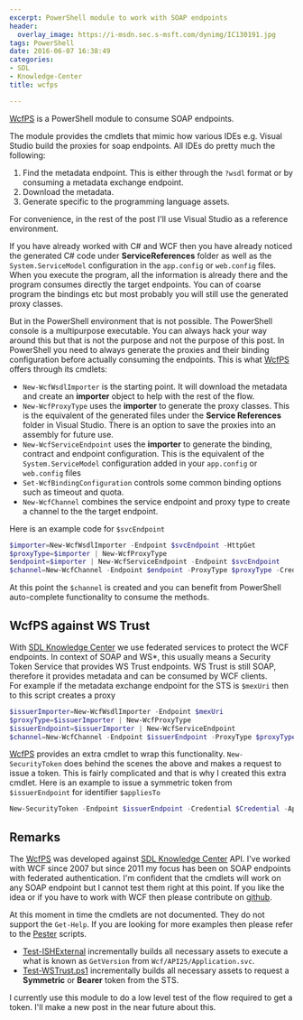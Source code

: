 ```yaml
---
excerpt: PowerShell module to work with SOAP endpoints
header:
  overlay_image: https://i-msdn.sec.s-msft.com/dynimg/IC130191.jpg
tags: PowerShell
date: 2016-06-07 16:38:49
categories:
- SDL
- Knowledge-Center
title: wcfps

---
```




[WcfPS](https://www.powershellgallery.com/packages/WcfPS/) is a PowerShell module to consume SOAP endpoints. 

The module provides the cmdlets that mimic how various IDEs e.g. Visual Studio build the proxies for soap endpoints. All IDEs do pretty much the following:

1. Find the metadata endpoint. This is either through the `?wsdl` format or by consuming a metadata exchange endpoint.
1. Download the metadata.
1. Generate specific to the programming language assets.

For convenience, in the rest of the post I'll use Visual Studio as a reference environment.

If you have already worked with C# and WCF then you have already noticed the generated C# code under **ServiceReferences** folder as well as the `System.ServiceModel` configuration in the `app.config` or `web.config` files.
When you execute the program, all the information is already there and the program consumes directly the target endpoints. You can of coarse program the bindings etc but most probably you will still use the generated proxy classes.

But in the PowerShell environment that is not possible. The PowerShell console is a multipurpose executable. You can always hack your way around this but that is not the purpose and not the purpose of this post.
In PowerShell you need to always generate the proxies and their binding configuration before actually consuming the endpoints. 
This is what [WcfPS](https://www.powershellgallery.com/packages/WcfPS/) offers through its cmdlets:

- `New-WcfWsdlImporter` is the starting point. It will download the metadata and create an **importer** object to help with the rest of the flow.
- `New-WcfProxyType` uses the **importer** to generate the proxy classes. This is the equivalent of the generated files under the **Service References** folder in Visual Studio. There is an option to save the proxies into an assembly for future use. 
- `New-WcfServiceEndpoint` uses the **importer** to generate the binding, contract and endpoint configuration. This is the equivalent of the `System.ServiceModel` configuration added in your `app.config` or `web.config` files
- `Set-WcfBindingConfiguration` controls some common binding options such as timeout and quota.
- `New-WcfChannel` combines the service endpoint and proxy type to create a channel to the the target endpoint. 

Here is an example code for `$svcEndpoint`
```powershell
$importer=New-WcfWsdlImporter -Endpoint $svcEndpoint -HttpGet
$proxyType=$importer | New-WcfProxyType
$endpoint=$importer | New-WcfServiceEndpoint -Endpoint $svcEndpoint
$channel=New-WcfChannel -Endpoint $endpoint -ProxyType $proxyType -Credential $credential
```

At this point the `$channel` is created and you can benefit from PowerShell auto-complete functionality to consume the methods.

## WcfPS against WS Trust

With [SDL Knowledge Center](http://www.sdl.com/download/sdl-knowledge-center/60978/) we use federated services to protect the WCF endpoints. In context of SOAP and WS*, this usually means a Security Token Service that provides WS Trust endpoints.
WS Trust is still SOAP, therefore it provides metadata and can be consumed by WCF clients.  
For example if the metadata exchange endpoint for the STS is `$mexUri` then to this script creates a proxy
```powershell
$issuerImporter=New-WcfWsdlImporter -Endpoint $mexUri
$proxyType=$issuerImporter | New-WcfProxyType
$issuerEndpoint=$issuerImporter | New-WcfServiceEndpoint
$channel=New-WcfChannel -Endpoint $issuerEndpoint -ProxyType $proxyType -Credential $credential
```

[WcfPS](https://www.powershellgallery.com/packages/WcfPS/) provides an extra cmdlet to wrap this functionality. `New-SecurityToken` does behind the scenes the above and makes a request to issue a token. 
This is fairly complicated and that is why I created this extra cmdlet.
Here is an example to issue a symmetric token from `$issuerEndpoint` for identifier `$appliesTo`
```powershell
New-SecurityToken -Endpoint $issuerEndpoint -Credential $Credential -AppliesTo $appliesTo -Symmetric
```

## Remarks
The [WcfPS](https://www.powershellgallery.com/packages/WcfPS/)  was developed against [SDL Knowledge Center](http://www.sdl.com/download/sdl-knowledge-center/60978/) API. I've worked with WCF since 2007 but since 2011 my focus has been on SOAP endpoints with federated authentication. 
I'm confident that the cmdlets will work on any SOAP endpoint but I cannot test them right at this point. 
If you like the idea or if you have to work with WCF then please contribute on [github](https://github.com/Sarafian/WcfPS/).

At this moment in time the cmdlets are not documented. They do not support the `Get-Help`. If you are looking for more examples then please refer to the [Pester](https://github.com/Sarafian/WcfPS/tree/master/Pester) scripts.

- [Test-ISHExternal](https://github.com/Sarafian/WcfPS/blob/master/Pester/Test-ISHExternal.ps1) incrementally builds all necessary assets to execute a what is known as `GetVersion` from `Wcf/API25/Application.svc`.
- [Test-WSTrust.ps1](https://github.com/Sarafian/WcfPS/blob/master/Pester/Test-WSTrust.ps1) incrementally builds all necessary assets to request a **Symmetric** or **Bearer** token from the STS.

I currently use this module to do a low level test of the flow required to get a token. I'll make a new post in the near future about this.
